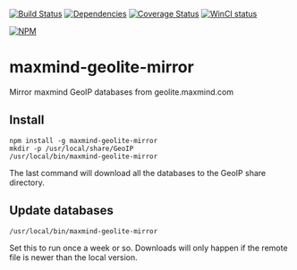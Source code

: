 [![Build Status][ci-image]][ci-url]
[![Dependencies][dep-img]][dep-url]
[![Coverage Status][cov-img]][cov-url]
[![WinCI status][win-ci-img]][win-ci-url]

[![NPM][npm-image]][npm-url]

# maxmind-geolite-mirror

Mirror maxmind GeoIP databases from geolite.maxmind.com


## Install

    npm install -g maxmind-geolite-mirror
    mkdir -p /usr/local/share/GeoIP
    /usr/local/bin/maxmind-geolite-mirror

The last command will download all the databases to the GeoIP share directory.

## Update databases

    /usr/local/bin/maxmind-geolite-mirror

Set this to run once a week or so. Downloads will only happen if the remote
file is newer than the local version.


[ci-image]: https://travis-ci.org/msimerson/maxmind-geolite-mirror.svg
[ci-url]:  https://travis-ci.org/msimerson/maxmind-geolite-mirror
[dep-img]: https://david-dm.org/msimerson/maxmind-geolite-mirror.svg
[dep-url]: https://david-dm.org/msimerson/maxmind-geolite-mirror
[cov-img]: https://coveralls.io/repos/msimerson/maxmind-geolite-mirror/badge.svg
[cov-url]: https://coveralls.io/r/msimerson/maxmind-geolite-mirror
[npm-image]: https://nodei.co/npm/maxmind-geolite-mirror.png?downloads=true&stars=true
[npm-url]: https://nodei.co/npm/maxmind-geolite-mirror/
[win-ci-img]: https://ci.appveyor.com/api/projects/status/1e2vtbq1ekfvvwl7/branch/master?svg=true
[win-ci-url]: https://ci.appveyor.com/project/msimerson/maxmind-geolite-mirror/branch/master
